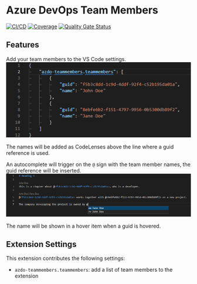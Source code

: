 # Azure DevOps Team Members

[![CI/CD](https://github.com/rfverbruggen/azdo-teammembers/actions/workflows/ci.yml/badge.svg)](https://github.com/rfverbruggen/azdo-teammembers/actions/workflows/ci.yml)
[![Coverage](https://sonarcloud.io/api/project_badges/measure?project=rfverbruggen_azdo-teammembers&metric=coverage)](https://sonarcloud.io/summary/new_code?id=rfverbruggen_azdo-teammembers)
[![Quality Gate Status](https://sonarcloud.io/api/project_badges/measure?project=rfverbruggen_azdo-teammembers&metric=alert_status)](https://sonarcloud.io/summary/new_code?id=rfverbruggen_azdo-teammembers)


## Features

Add your team members to the VS Code settings.
![Extension settings](https://github.com/rfverbruggen/azdo-teammembers/raw/main/images/extension_settings.png)

The names will be added as CodeLenses above the line where a guid reference is used.

An autocomplete will trigger on the `@` sign with the team member names, the guid reference will be inserted.
![CodeLenses and CompletionItems](https://github.com/rfverbruggen/azdo-teammembers/raw/main/images/codelenses_and_completionitems.png)

The name will be shown in a hover item when a guid is hovered.

## Extension Settings

This extension contributes the following settings:

* `azdo-teammembers.teammembers`: add a list of team members to the extension
